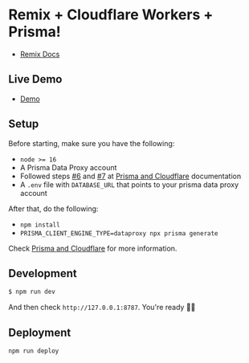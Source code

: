 # Remix + Cloudflare Workers + Prisma!

- [Remix Docs](https://remix.run/docs)

## Live Demo

- [Demo](https://remix-cloudflare-workers.marcomafessolli.workers.dev)

## Setup

Before starting, make sure you have the following:

* `node >= 16`
* A Prisma Data Proxy account
* Followed steps [#6](https://www.prisma.io/docs/guides/deployment/deployment-guides/deploying-to-cloudflare-workers#6-create-repository-and-push-to-github) and [#7](https://www.prisma.io/docs/guides/deployment/deployment-guides/deploying-to-cloudflare-workers#7-importing-your-project-into-the-prisma-data-platform) at [Prisma and Cloudflare](https://www.prisma.io/docs/guides/deployment/deployment-guides/deploying-to-cloudflare-workers) documentation
* A `.env` file with `DATABASE_URL` that points to your prisma data proxy account 

After that, do the following:

* `npm install`
* `PRISMA_CLIENT_ENGINE_TYPE=dataproxy npx prisma generate`

Check [Prisma and Cloudflare](https://www.prisma.io/docs/guides/deployment/deployment-guides/deploying-to-cloudflare-workers) for more information.

## Development

```sh
$ npm run dev
```

And then check `http://127.0.0.1:8787`. You're ready 💇‍♂️

## Deployment

```sh
npm run deploy
```
